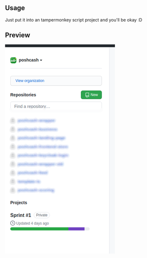 ## Usage

Just put it into an tampermonkey script project and you'll be okay :D

## Preview
![](2020-09-29-09-42-33.png)